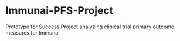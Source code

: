 # Immunai-PFS-Project
Prototype for Success Project analyzing clinical trial primary outcome measures for Immunai
